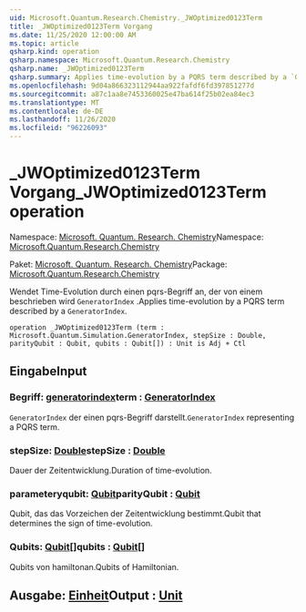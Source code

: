 ```yaml
---
uid: Microsoft.Quantum.Research.Chemistry._JWOptimized0123Term
title: _JWOptimized0123Term Vorgang
ms.date: 11/25/2020 12:00:00 AM
ms.topic: article
qsharp.kind: operation
qsharp.namespace: Microsoft.Quantum.Research.Chemistry
qsharp.name: _JWOptimized0123Term
qsharp.summary: Applies time-evolution by a PQRS term described by a `GeneratorIndex`.
ms.openlocfilehash: 9d04a866323112944aa922fafdf6fd397851277d
ms.sourcegitcommit: a87c1aa8e7453360025e47ba614f25b02ea84ec3
ms.translationtype: MT
ms.contentlocale: de-DE
ms.lasthandoff: 11/26/2020
ms.locfileid: "96226093"
---
```

# <a name="_jwoptimized0123term-operation"></a><span data-ttu-id="e960d-102">_JWOptimized0123Term Vorgang</span><span class="sxs-lookup"><span data-stu-id="e960d-102">_JWOptimized0123Term operation</span></span>

<span data-ttu-id="e960d-103">Namespace: [Microsoft. Quantum. Research. Chemistry](xref:Microsoft.Quantum.Research.Chemistry)</span><span class="sxs-lookup"><span data-stu-id="e960d-103">Namespace: [Microsoft.Quantum.Research.Chemistry](xref:Microsoft.Quantum.Research.Chemistry)</span></span>

<span data-ttu-id="e960d-104">Paket: [Microsoft. Quantum. Research. Chemistry](https://nuget.org/packages/Microsoft.Quantum.Research.Chemistry)</span><span class="sxs-lookup"><span data-stu-id="e960d-104">Package: [Microsoft.Quantum.Research.Chemistry](https://nuget.org/packages/Microsoft.Quantum.Research.Chemistry)</span></span>


<span data-ttu-id="e960d-105">Wendet Time-Evolution durch einen pqrs-Begriff an, der von einem beschrieben wird `GeneratorIndex` .</span><span class="sxs-lookup"><span data-stu-id="e960d-105">Applies time-evolution by a PQRS term described by a `GeneratorIndex`.</span></span>

```qsharp
operation _JWOptimized0123Term (term : Microsoft.Quantum.Simulation.GeneratorIndex, stepSize : Double, parityQubit : Qubit, qubits : Qubit[]) : Unit is Adj + Ctl
```


## <a name="input"></a><span data-ttu-id="e960d-106">Eingabe</span><span class="sxs-lookup"><span data-stu-id="e960d-106">Input</span></span>

### <a name="term--generatorindex"></a><span data-ttu-id="e960d-107">Begriff: [generatorindex](xref:Microsoft.Quantum.Simulation.GeneratorIndex)</span><span class="sxs-lookup"><span data-stu-id="e960d-107">term : [GeneratorIndex](xref:Microsoft.Quantum.Simulation.GeneratorIndex)</span></span>

<span data-ttu-id="e960d-108">`GeneratorIndex` der einen pqrs-Begriff darstellt.</span><span class="sxs-lookup"><span data-stu-id="e960d-108">`GeneratorIndex` representing a PQRS term.</span></span>


### <a name="stepsize--double"></a><span data-ttu-id="e960d-109">stepSize: [Double](xref:microsoft.quantum.lang-ref.double)</span><span class="sxs-lookup"><span data-stu-id="e960d-109">stepSize : [Double](xref:microsoft.quantum.lang-ref.double)</span></span>

<span data-ttu-id="e960d-110">Dauer der Zeitentwicklung.</span><span class="sxs-lookup"><span data-stu-id="e960d-110">Duration of time-evolution.</span></span>


### <a name="parityqubit--qubit"></a><span data-ttu-id="e960d-111">parameteryqubit: [Qubit](xref:microsoft.quantum.lang-ref.qubit)</span><span class="sxs-lookup"><span data-stu-id="e960d-111">parityQubit : [Qubit](xref:microsoft.quantum.lang-ref.qubit)</span></span>

<span data-ttu-id="e960d-112">Qubit, das das Vorzeichen der Zeitentwicklung bestimmt.</span><span class="sxs-lookup"><span data-stu-id="e960d-112">Qubit that determines the sign of time-evolution.</span></span>


### <a name="qubits--qubit"></a><span data-ttu-id="e960d-113">Qubits: [Qubit](xref:microsoft.quantum.lang-ref.qubit)[]</span><span class="sxs-lookup"><span data-stu-id="e960d-113">qubits : [Qubit](xref:microsoft.quantum.lang-ref.qubit)[]</span></span>

<span data-ttu-id="e960d-114">Qubits von hamiltonan.</span><span class="sxs-lookup"><span data-stu-id="e960d-114">Qubits of Hamiltonian.</span></span>



## <a name="output--unit"></a><span data-ttu-id="e960d-115">Ausgabe: [Einheit](xref:microsoft.quantum.lang-ref.unit)</span><span class="sxs-lookup"><span data-stu-id="e960d-115">Output : [Unit](xref:microsoft.quantum.lang-ref.unit)</span></span>

